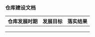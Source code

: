 ### 仓库建设文档

| 仓库发展时期 | 发展目标 | 落实结果 |
| ------------ | -------- | -------- |
|              |          |          |
|              |          |          |
|              |          |          |

